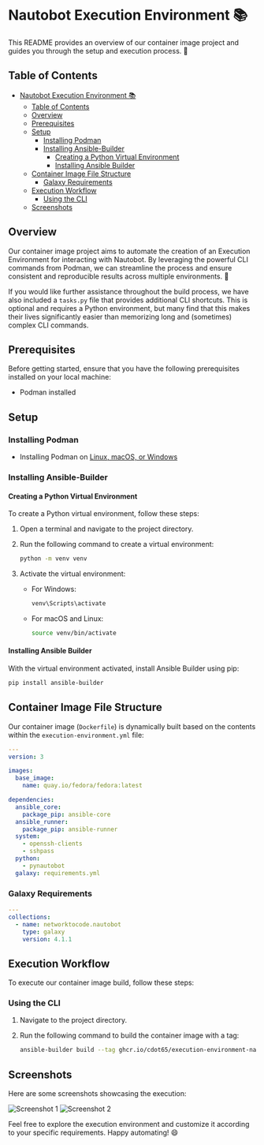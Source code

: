 # Nautobot Execution Environment 📚

This README provides an overview of our container image project and guides you through the setup and execution process. 🚀

## Table of Contents

- [Nautobot Execution Environment 📚](#nautobot-execution-environment-)
  - [Table of Contents](#table-of-contents)
  - [Overview](#overview)
  - [Prerequisites](#prerequisites)
  - [Setup](#setup)
    - [Installing Podman](#installing-podman)
    - [Installing Ansible-Builder](#installing-ansible-builder)
      - [Creating a Python Virtual Environment](#creating-a-python-virtual-environment)
      - [Installing Ansible Builder](#installing-ansible-builder-1)
  - [Container Image File Structure](#container-image-file-structure)
    - [Galaxy Requirements](#galaxy-requirements)
  - [Execution Workflow](#execution-workflow)
    - [Using the CLI](#using-the-cli)
  - [Screenshots](#screenshots)

## Overview

Our container image project aims to automate the creation of an Execution Environment for interacting with Nautobot. By leveraging the powerful CLI commands from Podman, we can streamline the process and ensure consistent and reproducible results across multiple environments. 🎯

If you would like further assistance throughout the build process, we have also included a `tasks.py` file that provides additional CLI shortcuts. This is optional and requires a Python environment, but many find that this makes their lives significantly easier than memorizing long and (sometimes) complex CLI commands.

## Prerequisites

Before getting started, ensure that you have the following prerequisites installed on your local machine:

- Podman installed

## Setup

### Installing Podman

- Installing Podman on [Linux, macOS, or Windows](https://podman-desktop.io/downloads)

### Installing Ansible-Builder

#### Creating a Python Virtual Environment

To create a Python virtual environment, follow these steps:

1. Open a terminal and navigate to the project directory.
2. Run the following command to create a virtual environment:

   ```bash
   python -m venv venv
   ```

3. Activate the virtual environment:

   - For Windows:

     ```bash
     venv\Scripts\activate
     ```

   - For macOS and Linux:

     ```bash
     source venv/bin/activate
     ```

#### Installing Ansible Builder

With the virtual environment activated, install Ansible Builder using pip:

```bash
pip install ansible-builder
```

## Container Image File Structure

Our container image (`Dockerfile`) is dynamically built based on the contents within the `execution-environment.yml` file:

```yaml
---
version: 3

images:
  base_image:
    name: quay.io/fedora/fedora:latest

dependencies:
  ansible_core:
    package_pip: ansible-core
  ansible_runner:
    package_pip: ansible-runner
  system:
    - openssh-clients
    - sshpass
  python:
    - pynautobot
  galaxy: requirements.yml
```

### Galaxy Requirements

```yaml
---
collections:
  - name: networktocode.nautobot
    type: galaxy
    version: 4.1.1
```

## Execution Workflow

To execute our container image build, follow these steps:

### Using the CLI

1. Navigate to the project directory.
2. Run the following command to build the container image with a tag:

   ```bash
   ansible-builder build --tag ghcr.io/cdot65/execution-environment-nautobot:latest
   ```

## Screenshots

Here are some screenshots showcasing the execution:

![Screenshot 1](screenshots/screenshot1.png)
![Screenshot 2](screenshots/screenshot2.png)

Feel free to explore the execution environment and customize it according to your specific requirements. Happy automating! 😄
